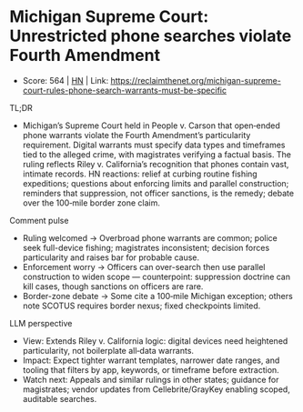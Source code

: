 # Michigan Supreme Court: Unrestricted phone searches violate Fourth Amendment

- Score: 564 | [HN](https://news.ycombinator.com/item?id=45029764) | Link: https://reclaimthenet.org/michigan-supreme-court-rules-phone-search-warrants-must-be-specific

TL;DR
- Michigan’s Supreme Court held in People v. Carson that open‑ended phone warrants violate the Fourth Amendment’s particularity requirement. Digital warrants must specify data types and timeframes tied to the alleged crime, with magistrates verifying a factual basis. The ruling reflects Riley v. California’s recognition that phones contain vast, intimate records. HN reactions: relief at curbing routine fishing expeditions; questions about enforcing limits and parallel construction; reminders that suppression, not officer sanctions, is the remedy; debate over the 100‑mile border zone claim.

Comment pulse
- Ruling welcomed → Overbroad phone warrants are common; police seek full-device fishing; magistrates inconsistent; decision forces particularity and raises bar for probable cause.
- Enforcement worry → Officers can over-search then use parallel construction to widen scope — counterpoint: suppression doctrine can kill cases, though sanctions on officers are rare.
- Border-zone debate → Some cite a 100‑mile Michigan exception; others note SCOTUS requires border nexus; fixed checkpoints limited.

LLM perspective
- View: Extends Riley v. California logic: digital devices need heightened particularity, not boilerplate all‑data warrants.
- Impact: Expect tighter warrant templates, narrower date ranges, and tooling that filters by app, keywords, or timeframe before extraction.
- Watch next: Appeals and similar rulings in other states; guidance for magistrates; vendor updates from Cellebrite/GrayKey enabling scoped, auditable searches.
